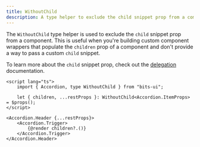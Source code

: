 ```yaml
---
title: WithoutChild
description: A type helper to exclude the child snippet prop from a component.
---
```


The `WithoutChild` type helper is used to exclude the `child` snippet prop from a component. This is useful when you're building custom component wrappers that populate the `children` prop of a component and don't provide a way to pass a custom `child` snippet.

To learn more about the `child` snippet prop, check out the [delegation](/docs/child-snippet) documentation.

```svelte title="CustomAccordionHeader.svelte"
<script lang="ts">
	import { Accordion, type WithoutChild } from "bits-ui";

	let { children, ...restProps }: WithoutChild<Accordion.ItemProps> = $props();
</script>

<Accordion.Header {...restProps}>
	<Accordion.Trigger>
		{@render children?.()}
	</Accordion.Trigger>
</Accordion.Header>
```
